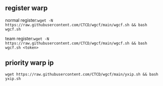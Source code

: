 ## register warp
normal register:`wget -N https://raw.githubusercontent.com/CTCD/wgcf/main/wgcf.sh && bash wgcf.sh`

team register:`wget -N https://raw.githubusercontent.com/CTCD/wgcf/main/wgcf.sh && bash wgcf.sh <token>`

## priority warp ip 
`wget https://raw.githubusercontent.com/CTCD/wgcf/main/yxip.sh && bash yxip.sh`
